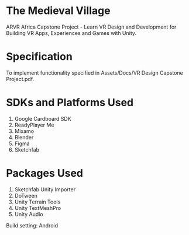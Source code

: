 # The Medieval Village
 ARVR Africa Capstone Project - Learn VR Design and Development for Building VR Apps, Experiences and Games with Unity.
 
# Specification
 To implement functionality specified in Assets/Docs/VR Design Capstone Project.pdf.
 
# SDKs and Platforms Used
1. Google Cardboard SDK
2. ReadyPlayer Me
3. Mixamo
4. Blender
5. Figma
6. Sketchfab

 
# Packages Used
1. Sketchfab Unity Importer
2. DoTween
3. Unity Terrain Tools
4. Unity TextMeshPro
5. Unity Audio

Build setting: Android

 

